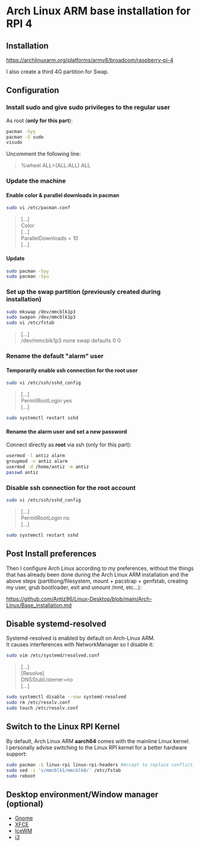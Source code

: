 # Arch Linux ARM base installation for RPI 4

## Installation

<https://archlinuxarm.org/platforms/armv8/broadcom/raspberry-pi-4>

I also create a third 4G partition for Swap.

## Configuration

### Install sudo and give sudo privileges to the regular user

As root (**only for this part**):

```bash
pacman -Syy
pacman -S sudo
visudo
```

Uncomment the following line:  
> %wheel ALL=(ALL:ALL) ALL

### Update the machine

#### Enable color & parallel downloads in pacman

```bash
sudo vi /etc/pacman.conf
```

> [...]  
> Color  
> [...]  
> ParallelDownloads = 10  
> [...]

#### Update

```bash
sudo pacman -Syy
sudo pacman -Syu
```

### Set up the swap partition (previously created during installation)

```bash
sudo mkswap /dev/mmcblk1p3
sudo swapon /dev/mmcblk1p3
sudo vi /etc/fstab
```

> [...]  
> /dev/mmcblk1p3  none    swap    defaults        0       0

### Rename the default "alarm" user

#### Temporarily enable ssh connection for the root user

```bash
sudo vi /etc/ssh/sshd_config
```

> [...]  
> PermitRootLogin yes  
> [...]

```bash
sudo systemctl restart sshd
```

#### Rename the alarm user and set a new password

Connect directly as **root** via ssh (only for this part):

```bash
usermod -l antiz alarm
groupmod -n antiz alarm
usermod -d /home/antiz -m antiz
passwd antiz
```

### Disable ssh connection for the root account

```bash
sudo vi /etc/ssh/sshd_config
```

> [...]  
> PermitRootLogin no  
> [...]

```bash
sudo systemctl restart sshd
```

## Post Install preferences

Then I configure Arch Linux according to my preferences, without the things that has already been done during the Arch Linux ARM installation and the above steps (partitiong/filesystem, mount + pacstrap + genfstab, creating my user, grub bootloader, exit and umount /mnt, etc...):

<https://github.com/Antiz96/Linux-Desktop/blob/main/Arch-Linux/Base_installation.md>

## Disable systemd-resolved

Systemd-resolved is enabled by default on Arch-Linux ARM.  
It causes interferences with NetworkManager so I disable it:

```bash
sudo vim /etc/systemd/resolved.conf
```

> [...]  
> [Resolve]  
> DNSStubListener=no  
> [...]

```bash
sudo systemctl disable --now systemd-resolved
sudo rm /etc/resolv.conf
sudo touch /etc/resolv.conf
```

## Switch to the Linux RPI Kernel

By default, Arch Linux ARM **aarch64** comes with the mainline Linux kernel.  
I personally advise switching to the Linux RPI kernel for a better hardware support:

```bash
sudo pacman -S linux-rpi linux-rpi-headers #Accept to replace conflicting packages
sudo sed -i 's/mmcblk1/mmcblk0/' /etc/fstab
sudo reboot
```

## Desktop environment/Window manager (optional)

- [Gnome](https://github.com/Antiz96/Linux-Desktop/blob/main/Arch-Linux/Gnome.md)
- [XFCE](https://github.com/Antiz96/Linux-Desktop/blob/main/Arch-Linux/XFCE.md)
- [IceWM](https://github.com/Antiz96/Linux-Desktop/blob/main/Arch-Linux/IceWM.md)
- [i3](https://github.com/Antiz96/Linux-Desktop/blob/main/Arch-Linux/i3.md)
